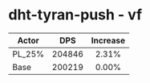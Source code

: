 # dht-tyran-push - vf
| Actor | DPS | Increase |
|---|:---:|:---:|
|PL_25%|204846|2.31%|
|Base|200219|0.00%|

